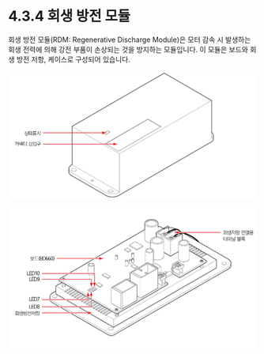 # 4.3.4 회생 방전 모듈

회생 방전 모듈(RDM: Regenerative Discharge Module)은 모터 감속 시 발생하는 회생 전력에 의해 강전 부품이 손상되는 것을 방지하는 모듈입니다. 이 모듈은 보드와 회생 방전 저항, 케이스로 구성되어 있습니다.

![그림 37 회생 방전 모듈 외부](../../../.gitbook/assets/image118.png)

![그림 38 회생 방전 모듈 내부](../../../.gitbook/assets/image119.png)

